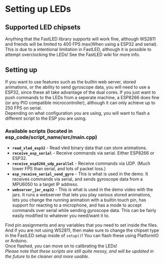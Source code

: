 # Setting up LEDs
## Supported LED chipsets
Anything that the FastLED library supports will work fine, although WS2811 and friends will be limited to 400 FPS max(When using a ESP32 and serial). This is due to a intentional limitation in FastLED, although it is possible to attempt overclocking the LEDs! See the FastLED wiki for more info.
## Setting up 
If you want to use features such as the builtin web server, stored animations, or the ability to send gyroscope data, you will need to use a ESP32, since these all take advantage of the dual cores. If you just want to push commands to the LEDs from a seperate machine, a ESP8266 does fine (or any PIO compatible microcontroller), although it can only achieve up to 250 FPS on serial.  
Depending on what configuration you are using, you will want to flash a different script to the ESP you are using.  
### Available scripts (located in esp_code/script_name/src/main.cpp)
 - **`read_vled_esp32`** - Read vled binary data that can store animations.  
 - **`receive_esp_serial`** - Receive commands via serial. Either ESP8266 or ESP32.  
 - **`receive_esp8266_udp_parallel`** - Receive commands via UDP. (Much lower FPS than serial, and lots of packet loss.)  
 - **`esp_receive_serial_send_gyro`** - This is what is used in the demo. It receives commands via serial, and sends gyroscope data from a MPU6050 to a target IP address.  
 - **`webserver_jar_esp32`** - This is what is used in the demo video with the jars. It runs a webserver that lets you play various stored animations, lets you change the running animation with a builtin touch pin, has support for reacting to a microphone, and has a mode to accept commands over serial while sending gyroscope data. This can be fairly easily modified to whatever you need/want it to.

Find pin assignments and any variables that you need to set inside the files. And if you are not using WS2811, then make sure to change the chipset type in the FastLED setup inside of `setup()`!
You can flash these using PlatformIO or Arduino.  
Once flashed, you can move on to calibrating the LEDs!  
*Please note that these scripts are still quite messy, and will be updated in the future to be cleaner and more usable.*